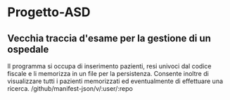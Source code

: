 # Progetto-ASD
## Vecchia traccia d'esame per la gestione di un ospedale
Il programma si occupa di inserimento pazienti, resi univoci dal codice fiscale e li memorizza in un file per la persistenza. Consente inoltre di visualizzare tutti i pazienti memorizzati ed eventualmente di effettuare una ricerca.
/github/manifest-json/v/:user/:repo
